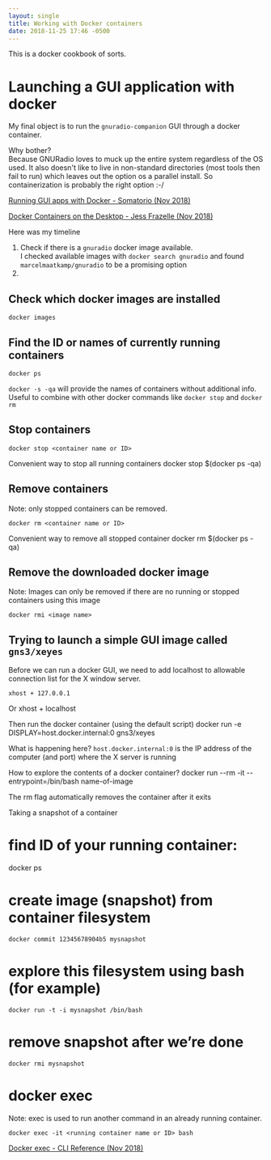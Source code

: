 ```yaml
---
layout: single
title: Working with Docker containers
date: 2018-11-25 17:46 -0500
---
```


This is a docker cookbook of sorts.

# Launching a GUI application with docker
My final object is to run the `gnuradio-companion` GUI through a docker container.

Why bother?  
Because GNURadio loves to muck up the entire system regardless of the OS used. It also doesn't like to live in non-standard directories (most tools then fail to run) which leaves out the option os a parallel install. So containerization is probably the right option :-/

[Running GUI apps with Docker - Somatorio (Nov 2018)](http://somatorio.org/en/post/running-gui-apps-with-docker/)

[Docker Containers on the Desktop - Jess Frazelle (Nov 2018)](https://blog.jessfraz.com/post/docker-containers-on-the-desktop/)

Here was my timeline

1. Check if there is a `gnuradio` docker image available.  
I checked available images with `docker search gnuradio` and found `marcelmaatkamp/gnuradio` to be a promising option
1.

## Check which docker images are installed
    docker images

## Find the ID or names of currently running containers
    docker ps

`docker -s -qa` will provide the names of containers without additional info. Useful to combine with other docker commands like `docker stop` and `docker rm`

## Stop containers
    docker stop <container name or ID>

Convenient way to stop all running containers
    docker stop $(docker ps -qa)

## Remove containers
Note: only stopped containers can be removed.  

    docker rm <container name or ID>

Convenient way to remove all stopped container
    docker rm $(docker ps -qa)

## Remove the downloaded docker image
Note: Images can only be removed if there are no running or stopped containers using this image

    docker rmi <image name>

## Trying to launch a simple GUI image called `gns3/xeyes`

Before we can run a docker GUI, we need to add localhost to allowable connection list for the X window server.

    xhost + 127.0.0.1
Or
    xhost + localhost

Then run the docker container (using the default script)
    docker run -e DISPLAY=host.docker.internal:0 gns3/xeyes

What is happening here?
`host.docker.internal:0` is the IP address of the computer (and port) where the X server is running

How to explore the contents of a docker container?
docker run --rm -it --entrypoint=/bin/bash name-of-image

The rm flag automatically removes the container after it exits

Taking a snapshot of a container

# find ID of your running container:
docker ps

# create image (snapshot) from container filesystem
    docker commit 12345678904b5 mysnapshot

# explore this filesystem using bash (for example)
    docker run -t -i mysnapshot /bin/bash

# remove snapshot after we’re done
    docker rmi mysnapshot


# docker exec
Note: exec is used to run another command in an already running container.

    docker exec -it <running container name or ID> bash

[Docker exec - CLI Reference (Nov 2018)](https://docs.docker.com/engine/reference/commandline/exec/)


